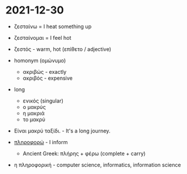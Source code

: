 # 2021-12-30

* ζεσταίνω = I heat something up
* ζεσταίνομαι = I feel hot
* ζεστός - warm, hot (επίθετο / adjective)

* homonym (ομώνυμο)
  * ακριβώς - exactly
  * ακριβός - expensive

* long
  * ενικός (singular)
  * ο μακρύς
  * η μακριά
  * το μακρύ
* Είναι μακρύ ταξίδι. - It's a long journey.

* [πληροφορώ](https://cooljugator.com/gr/%CF%80%CE%BB%CE%B7%CF%81%CE%BF%CF%86%CE%BF%CF%81%CF%8E) - I inform
  * Ancient Greek: πλήρης + φέρω (complete + carry)
* η πληροφορική - computer science, informatics, information science
